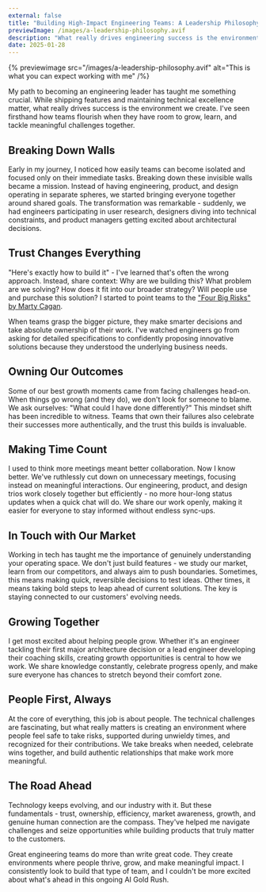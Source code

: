 ```yaml
---
external: false
title: "Building High-Impact Engineering Teams: A Leadership Philosophy"
previewImage: /images/a-leadership-philosophy.avif
description: "What really drives engineering success is the environment we create."
date: 2025-01-28
---
```


{% previewimage src="/images/a-leadership-philosophy.avif" alt="This is what you can expect working with me" /%}

My path to becoming an engineering leader has taught me something crucial. While shipping features and maintaining technical excellence matter, what really drives success is the environment we create. I've seen firsthand how teams flourish when they have room to grow, learn, and tackle meaningful challenges together.

## Breaking Down Walls

Early in my journey, I noticed how easily teams can become isolated and focused only on their immediate tasks. Breaking down these invisible walls became a mission. Instead of having engineering, product, and design operating in separate spheres, we started bringing everyone together around shared goals. The transformation was remarkable - suddenly, we had engineers participating in user research, designers diving into technical constraints, and product managers getting excited about architectural decisions.

## Trust Changes Everything

"Here's exactly how to build it" - I've learned that's often the wrong approach. Instead, share context: Why are we building this? What problem are we solving? How does it fit into our broader strategy? Will people use and purchase this solution? I started to point teams to the ["Four Big Risks" by Marty Cagan](https://www.svpg.com/four-big-risks/). 

When teams grasp the bigger picture, they make smarter decisions and take absolute ownership of their work. I've watched engineers go from asking for detailed specifications to confidently proposing innovative solutions because they understood the underlying business needs.

## Owning Our Outcomes

Some of our best growth moments came from facing challenges head-on. When things go wrong (and they do), we don't look for someone to blame. We ask ourselves: "What could I have done differently?" This mindset shift has been incredible to witness. Teams that own their failures also celebrate their successes more authentically, and the trust this builds is invaluable.

## Making Time Count

I used to think more meetings meant better collaboration. Now I know better. We've ruthlessly cut down on unnecessary meetings, focusing instead on meaningful interactions. Our engineering, product, and design trios work closely together but efficiently - no more hour-long status updates when a quick chat will do. We share our work openly, making it easier for everyone to stay informed without endless sync-ups.

## In Touch with Our Market

Working in tech has taught me the importance of genuinely understanding your operating space. We don't just build features - we study our market, learn from our competitors, and always aim to push boundaries. Sometimes, this means making quick, reversible decisions to test ideas. Other times, it means taking bold steps to leap ahead of current solutions. The key is staying connected to our customers' evolving needs.

## Growing Together

I get most excited about helping people grow. Whether it's an engineer tackling their first major architecture decision or a lead engineer developing their coaching skills, creating growth opportunities is central to how we work. We share knowledge constantly, celebrate progress openly, and make sure everyone has chances to stretch beyond their comfort zone.

## People First, Always

At the core of everything, this job is about people. The technical challenges are fascinating, but what really matters is creating an environment where people feel safe to take risks, supported during unwieldy times, and recognized for their contributions. We take breaks when needed, celebrate wins together, and build authentic relationships that make work more meaningful.

## The Road Ahead

Technology keeps evolving, and our industry with it. But these fundamentals - trust, ownership, efficiency, market awareness, growth, and genuine human connection are the compass. They've helped me navigate challenges and seize opportunities while building products that truly matter to the customers.

Great engineering teams do more than write great code. They create environments where people thrive, grow, and make meaningful impact. I consistently look to build that type of team, and I couldn't be more excited about what's ahead in this ongoing AI Gold Rush.

